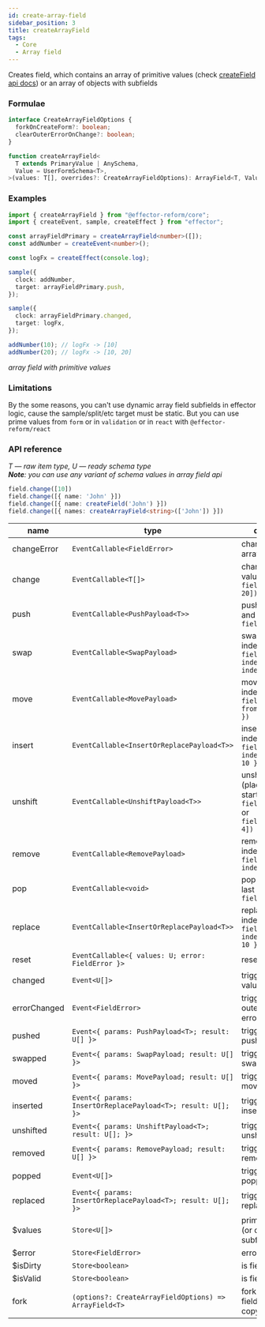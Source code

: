 ```yaml
---
id: create-array-field
sidebar_position: 3
title: createArrayField
tags:
  - Core
  - Array field
---
```


Creates field, which contains an array of primitive values (check [createField api docs](./create-field)) or an array of objects with subfields

### Formulae

```ts
interface CreateArrayFieldOptions {
  forkOnCreateForm?: boolean;
  clearOuterErrorOnChange?: boolean;
}

function createArrayField<
  T extends PrimaryValue | AnySchema,
  Value = UserFormSchema<T>,
>(values: T[], overrides?: CreateArrayFieldOptions): ArrayField<T, Value>;
```

### Examples

```ts
import { createArrayField } from "@effector-reform/core";
import { createEvent, sample, createEffect } from "effector";

const arrayFieldPrimary = createArrayField<number>([]);
const addNumber = createEvent<number>();

const logFx = createEffect(console.log);

sample({
  clock: addNumber,
  target: arrayFieldPrimary.push,
});

sample({
  clock: arrayFieldPrimary.changed,
  target: logFx,
});

addNumber(10); // logFx -> [10]
addNumber(20); // logFx -> [10, 20]
```
*array field with primitive values*

### Limitations

By the some reasons, you can't use dynamic array field subfields in
effector logic, cause the sample/split/etc target must be static. But
you can use prime values from `form` or in `validation` or in `react` with `@effector-reform/react`

### API reference

*T — raw item type, U — ready schema type*<br/>
****Note***: you can use any variant of schema values in array field api*

```ts
field.change([10])
field.change([{ name: 'John' }])
field.change([{ name: createField('John') }])
field.change([{ names: createArrayField<string>(['John']) }])
```

| name         | type                                                         | description                                                                                         |
|--------------|--------------------------------------------------------------|-----------------------------------------------------------------------------------------------------|
| changeError  | `EventCallable<FieldError>`                                  | change outer array field error                                                                      |
| change       | `EventCallable<T[]>`                                         | change array field values, like:<br/>`field.change([10, 20])`                                       |
| push         | `EventCallable<PushPayload<T>>`                              | push item at the and of array, like:<br/>`field.push(10)`                                           |
| swap         | `EventCallable<SwapPayload>`                                 | swap items by indexes, like:<br/>`field.swap({ indexA: 2, indexB: 10 })`                            |
| move         | `EventCallable<MovePayload>`                                 | move item by indexes, like:<br/>`field.move({ from: 2, to: 10 })`                                   |
| insert       | `EventCallable<InsertOrReplacePayload<T>>`                   | insert item at the index, like:<br/>`field.insert({ index: 2, value: 10 })`                         |
| unshift      | `EventCallable<UnshiftPayload<T>>`                           | unshift value (place at the start), like:<br/>`field.unshift(2)`<br/>or<br/>`field.unshift([2, 4])` |
| remove       | `EventCallable<RemovePayload>`                               | remove item by index, like:<br/>`field.remove({ index: 10 })`                                       |
| pop          | `EventCallable<void>`                                        | pop item (remove last element), like:<br/>`field.pop()`                                             |
| replace      | `EventCallable<InsertOrReplacePayload<T>>`                   | replace item by index, like:<br/>`field.replace({ index: 2, value: 10 })`                           |
| reset        | `EventCallable<{ values: U; error: FieldError }>`            | reset field values                                                                                  |
| changed      | `Event<U[]>`                                                 | triggered when values changed                                                                       |
| errorChanged | `Event<FieldError>`                                          | triggered when outer or inner error changed                                                         |
| pushed       | `Event<{ params: PushPayload<T>; result: U[] }>`             | triggered when pushed                                                                               |
| swapped      | `Event<{ params: SwapPayload; result: U[] }>`                | triggered when swapped                                                                              |
| moved        | `Event<{ params: MovePayload; result: U[] }>`                | triggered when moved                                                                                |
| inserted     | `Event<{ params: InsertOrReplacePayload<T>; result: U[]; }>` | triggered when inserted                                                                             |
| unshifted    | `Event<{ params: UnshiftPayload<T>; result: U[]; }>`         | triggered when unshifted                                                                            |
| removed      | `Event<{ params: RemovePayload; result: U[] }>`              | triggered when removed                                                                              |
| popped       | `Event<U[]>`                                                 | triggered when popped                                                                               |
| replaced     | `Event<{ params: InsertOrReplacePayload<T>; result: U[]; }>` | triggered when replaced                                                                             |
| $values      | `Store<U[]>`                                                 | primitive values (or objects with subfields)                                                        |
| $error       | `Store<FieldError>`                                          | error of array field                                                                                |
| $isDirty     | `Store<boolean>`                                             | is field changed                                                                                    |
| $isValid     | `Store<boolean>`                                             | is field valid                                                                                      |
| fork         | `(options?: CreateArrayFieldOptions) => ArrayField<T>`       | fork field (create field independent copy)                                                          |